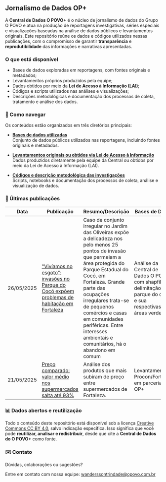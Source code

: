 ## Jornalismo de Dados OP+

A **Central de Dados O POVO+** é o núcleo de jornalismo de dados do Grupo O POVO e atua na produção de reportagens investigativas, séries especiais e visualizações baseadas na análise de dados públicos e levantamentos originais.
Este repositório reúne os dados e códigos utilizados nessas publicações, com o compromisso de garantir **transparência** e **reprodutibilidade** das informações e narrativas apresentadas.
  
### O que está disponível

- Bases de dados exploradas em reportagens, com fontes originais e metadados;
- Levantamentos próprios produzidos pela equipe;
- Dados obtidos por meio da **Lei de Acesso à Informação (LAI)**;
- Códigos e scripts utilizados nas análises e visualizações;
- Descrições metodológicas e documentação dos processos de coleta, tratamento e análise dos dados.

### 📁 Como navegar

Os conteúdos estão organizados em três diretórios principais:

- [**Bases de dados utilizadas**](./bases-de-dados)  
  Conjunto de dados públicos utilizados nas reportagens, incluindo fontes originais e metadados.

- [**Levantamentos originais ou obtidos via Lei de Acesso à Informação**](./levantamentos)  
  Dados produzidos diretamente pela equipe da Central ou obtidos por meio da Lei de Acesso à Informação (LAI).

- [**Códigos e descrição metodológica das investigações**](./codigos-e-metodologias)  
  Scripts, notebooks e documentação dos processos de coleta, análise e visualização de dados.

### 📰 Últimas publicações

| Data  | Publicação | Resumo/Descrição | Bases de Dados |
| ------------- | ------------- | ------------- | ------------- |
|26/05/2025  | ["Vivíamos no esgoto": invasões no Parque do Cocó expõem problemas de habitação em Fortaleza](https://mais.opovo.com.br/reportagens-especiais/rio-coco-parque-do-coco-tensoes/2025/05/26/viviamos-no-esgoto-invasoes-no-parque-do-coco-expoem-problemas-de-habitacao-em-fortaleza.html?collection=reportagens_de_dados)| Caso de conjunto irregular no Jardim das Oliveiras expõe a delicadeza nos pelo menos 25 pontos de invasão que permeiam a área protegida do Parque Estadual do Cocó, em Fortaleza. Grande parte das ocupações irregulares trata-se de pequenos comércios e casas em comunidades periféricas. Entre interesses ambientais e comunitários, há o abandono em comum | Análise da Central de Dados O POVO+	com shapfiles da delimitação do parque do cocó e sua respectivas áreas verdes |
| 21/05/2025 |  [Preço comparado: valor médio nos supermercados salta até 93%](https://mais.opovo.com.br/reportagens-especiais/preco-comparado-supermercados/2025/05/21/preco-comparado-valor-medio-nos-supermercados-salta-ate-93-nos-itens-acima-da-inflacao.html)  | Análise dos produtos que mais subiram de preço entre supermercados de Fortaleza. | Levantamento Procon/Fortaleza em parceria com OP+  |  

### 📊 Dados abertos e reutilização

Todo o conteúdo deste repositório está disponível sob a licença [Creative Commons CC BY 4.0](https://creativecommons.org/licenses/by/4.0/), salvo indicação específica. Isso significa que você pode **reutilizar, analisar e redistribuir**, desde que cite a **Central de Dados do O POVO+** como fonte.

### ✉️ Contato

Dúvidas, colaborações ou sugestões?

Entre em contato com nossa equipe: wanderssontrindade@opovo.com.br
